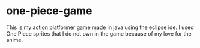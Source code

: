# one-piece-game
This is my action platformer game made in java using the eclipse ide. I used One Piece sprites that I do not own in the game because of my love for the anime. 
